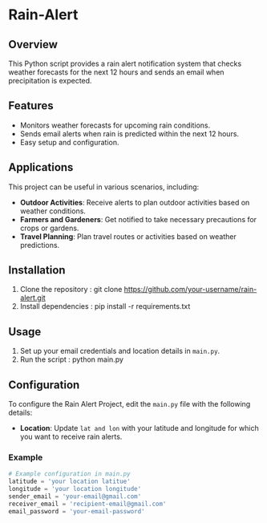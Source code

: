# Rain-Alert

## Overview
This Python script provides a rain alert notification system that checks weather forecasts for the next 12 hours and sends an email when precipitation is expected.

## Features
- Monitors weather forecasts for upcoming rain conditions.
- Sends email alerts when rain is predicted within the next 12 hours.
- Easy setup and configuration.

## Applications
This project can be useful in various scenarios, including:
- **Outdoor Activities**: Receive alerts to plan outdoor activities based on weather conditions.
- **Farmers and Gardeners**: Get notified to take necessary precautions for crops or gardens.
- **Travel Planning**: Plan travel routes or activities based on weather predictions.

## Installation
1. Clone the repository : git clone https://github.com/your-username/rain-alert.git
2. Install dependencies : pip install -r requirements.txt

## Usage
1. Set up your email credentials and location details in `main.py`.
2. Run the script : python main.py

## Configuration
To configure the Rain Alert Project, edit the `main.py` file with the following details:

- **Location**: Update `lat and lon` with your latitude and longitude for which you want to receive rain alerts.

### Example
```python
# Example configuration in main.py
latitude = 'your location latitue'
longitude = 'your location longitude'
sender_email = 'your-email@gmail.com'
receiver_email = 'recipient-email@gmail.com'
email_password = 'your-email-password'






